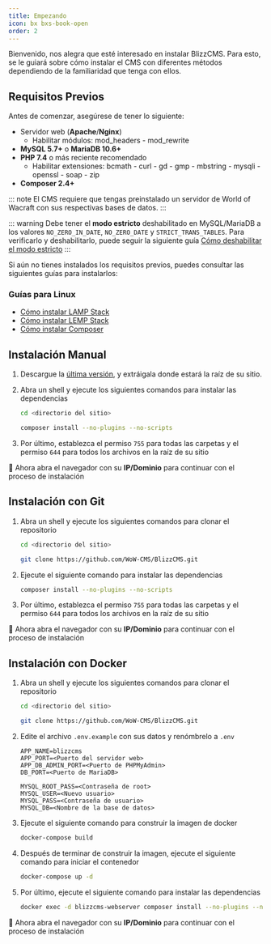 ```yaml
---
title: Empezando
icon: bx bxs-book-open
order: 2
---
```


Bienvenido, nos alegra que esté interesado en instalar BlizzCMS. Para esto, se le guiará sobre cómo instalar el CMS con diferentes métodos dependiendo de la familiaridad que tenga con ellos.

## Requisitos Previos

Antes de comenzar, asegúrese de tener lo siguiente:

- Servidor web (**Apache**/**Nginx**)
    - Habilitar módulos: mod_headers - mod_rewrite
- **MySQL 5.7+** o **MariaDB 10.6+**
- **PHP 7.4** o más reciente recomendado
    - Habilitar extensiones: bcmath - curl - gd - gmp - mbstring - mysqli - openssl - soap - zip
- **Composer 2.4+**

::: note
El CMS requiere que tengas preinstalado un servidor de World of Wacraft con sus respectivas bases de datos.
:::

::: warning
Debe tener el **modo estricto** deshabilitado en MySQL/MariaDB a los valores `NO_ZERO_IN_DATE`, `NO_ZERO_DATE` y `STRICT_TRANS_TABLES`. Para verificarlo y deshabilitarlo, puede seguir la siguiente guía [Cómo deshabilitar el modo estricto](../blizzcms/guides/database/disable-strict-mode.md)
:::

Si aún no tienes instalados los requisitos previos, puedes consultar las siguientes guías para instalarlos:

### Guías para Linux

- [Cómo instalar LAMP Stack](../blizzcms/guides/linux/lamp-stack.md)
- [Cómo instalar LEMP Stack](../blizzcms/guides/linux/lemp-stack.md)
- [Cómo instalar Composer](../blizzcms/guides/linux/composer.md)

## Instalación Manual

1. Descargue la [última versión](https://github.com/WoW-CMS/BlizzCMS/releases), y extráigala donde estará la raíz de su sitio.

2. Abra un shell y ejecute los siguientes comandos para instalar las dependencias

    ```bash
    cd <directorio del sitio>

    composer install --no-plugins --no-scripts
    ```

3. Por último, establezca el permiso `755` para todas las carpetas y el permiso `644` para todos los archivos en la raíz de su sitio

:tada: Ahora abra el navegador con su **IP/Dominio** para continuar con el proceso de instalación

## Instalación con Git

1. Abra un shell y ejecute los siguientes comandos para clonar el repositorio

    ```bash
    cd <directorio del sitio>

    git clone https://github.com/WoW-CMS/BlizzCMS.git
    ```

2. Ejecute el siguiente comando para instalar las dependencias

    ```bash
    composer install --no-plugins --no-scripts
    ```

3. Por último, establezca el permiso `755` para todas las carpetas y el permiso `644` para todos los archivos en la raíz de su sitio

:tada: Ahora abra el navegador con su **IP/Dominio** para continuar con el proceso de instalación

## Instalación con Docker

1. Abra un shell y ejecute los siguientes comandos para clonar el repositorio

    ```bash
    cd <directorio del sitio>

    git clone https://github.com/WoW-CMS/BlizzCMS.git
    ```

2. Edite el archivo `.env.example` con sus datos y renómbrelo a `.env`

    ```
    APP_NAME=blizzcms
    APP_PORT=<Puerto del servidor web>
    APP_DB_ADMIN_PORT=<Puerto de PHPMyAdmin>
    DB_PORT=<Puerto de MariaDB>

    MYSQL_ROOT_PASS=<Contraseña de root>
    MYSQL_USER=<Nuevo usuario>
    MYSQL_PASS=<Contraseña de usuario>
    MYSQL_DB=<Nombre de la base de datos>
    ```

3. Ejecute el siguiente comando para construir la imagen de docker

    ```bash
    docker-compose build
    ```

4. Después de terminar de construir la imagen, ejecute el siguiente comando para iniciar el contenedor

    ```bash
    docker-compose up -d
    ```

5. Por último, ejecute el siguiente comando para instalar las dependencias

    ```bash
    docker exec -d blizzcms-webserver composer install --no-plugins --no-scripts --no-interaction --no-progress
    ```

:tada: Ahora abra el navegador con su **IP/Dominio** para continuar con el proceso de instalación
